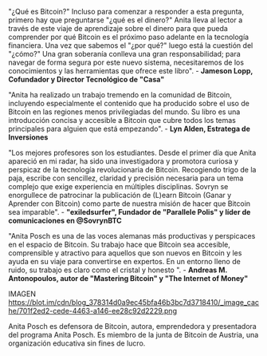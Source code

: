 "¿Qué es Bitcoin?" Incluso para comenzar a responder a esta pregunta, primero hay que preguntarse "¿qué es el dinero?" Anita lleva al lector a través de este viaje de aprendizaje sobre el dinero para que pueda comprender por qué Bitcoin es el próximo paso adelante en la tecnología financiera. Una vez que sabemos el "¿por qué?" luego está la cuestión del "¿cómo?" Una gran soberanía conlleva una gran responsabilidad; para navegar de forma segura por este nuevo sistema, necesitaremos de los conocimientos y las herramientas que ofrece este libro". - **Jameson Lopp, Cofundador y Director Tecnológico de "Casa"**

"Anita ha realizado un trabajo tremendo en la comunidad de Bitcoin, incluyendo especialmente el contenido que ha producido sobre el uso de Bitcoin en las regiones menos privilegiadas del mundo. Su libro es una introducción concisa y accesible a Bitcoin que cubre todos los temas principales para alguien que está empezando". - **Lyn Alden, Estratega de Inversiones**

"Los mejores profesores son los estudiantes. Desde el primer día que Anita apareció en mi radar, ha sido una investigadora y promotora curiosa y perspicaz de la tecnología revolucionaria de Bitcoin. Recogiendo trigo de la paja, escribe con sencillez, claridad y precisión necesaria para un tema complejo que exige experiencia en múltiples disciplinas. Sovryn se enorgullece de patrocinar la publicación de (L)earn Bitcoin (Ganar y Aprender con Bitcoin) como parte de nuestra misión de hacer que Bitcoin sea imparable". - **"exiledsurfer", Fundador de "Parallele Polis" y líder de comunicaciones en @SovrynBTC**

"Anita Posch es una de las voces alemanas más productivas y perspicaces en el espacio de Bitcoin. Su trabajo hace que Bitcoin sea accesible, comprensible y atractivo para aquellos que son nuevos en Bitcoin y les ayuda en su viaje para convertirse en expertos. En un entorno lleno de ruido, su trabajo es claro como el cristal y honesto ". - **Andreas M. Antonopoulos, autor de "Mastering Bitcoin" y "The Internet of Money"**

IMAGEN https://blot.im/cdn/blog_378314d0a9ec45bfa46b3bc7d3718410/_image_cache/701f2ed2-cede-4463-a146-ee28c92d2229.png

Anita Posch es defensora de Bitcoin, autora, emprendedora y presentadora del programa Anita Posch. Es miembro de la junta de Bitcoin de Austria, una organización educativa sin fines de lucro.
